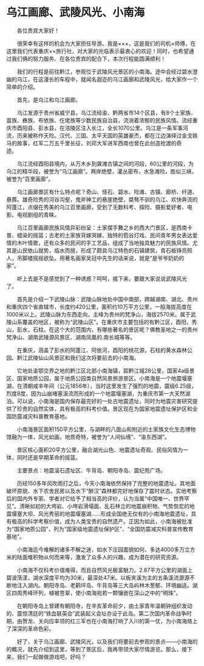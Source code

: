 # 乌江画廊、武陵风光、小南海  
&emsp;&emsp;各位贵宾大家好！&emsp;&emsp;  

&emsp;&emsp;很荣幸有这样的机会为大家担任导游。我是×××，这是我们的司机×师傅，在这里我们代表重庆××旅行社，对大家的光临表示最衷心的欢迎！同时，也希望通过我们俩的努力服务、在各位贵宾的配合下，本次行程能圆满顺利！&emsp;&emsp;  

&emsp;&emsp;我们的行程是前往黔江，参观位于武陵风光景区的小南海。途中会经过碧水澄幽的乌江，在这漫长的车程中，就闻名遐迩的乌江画廊和武陵风光，给大家作一个简单的介绍。&emsp;&emsp;  

&emsp;&emsp;首先，是乌江和乌江画廊。&emsp;&emsp;  

&emsp;&emsp;乌江发源于贵州省威宁县，乌江流经渝、黔两省市14个区县，有8个士家族、苗族、彝族、布依族、仡佬族等少数民族自治县，流淌着浓郁的民族风情。流经重庆市酉阳县、彭水县，在涪陵区注入长江，全长1070公里。乌江是一条军事河流，历来被称作天险。汉代、三国、太平天国的英雄豪杰，都在江边演绎过金戈铁马的故事，红军二万五千里长征，刘邓大军进军西南也曾在此创造抢渡的奇迹。&emsp;&emsp;  

&emsp;&emsp;乌江流经酉阳县境内，从万木乡到龚滩古镇之间的河段，60公里的河段，为乌江的精华段，被誉为“乌江画廊”。两岸绝壁，灌丛密布，水急滩险，胜似三峡，被誉为“百里画廊”。&emsp;&emsp;  

&emsp;&emsp;乌江画廊景区有什么特点呢？奇山、怪石、碧水、险滩、古镇、廊桥、纤道、悬葬。雄奇险秀的河谷沟壑，鬼斧神工的悬崖绝壁，桀骜不驯的乌江、欢快奔流的阿蓬江，点缀在秀美的乌江百里画廊，受到了无数科考、探险、摄影爱好者、电影、电视剧组的青睐。&emsp;&emsp;  

&emsp;&emsp;乌江百里画廊民族风情异彩纷呈：土家摆手舞之乡的西大门景区，是西南卡普、蜡染的摇篮；古老的土家族背嫁哭嫁、独特的苞谷灯戏、民间青年男女表达爱情的木叶情歌，还有众多的民间的手工艺品，组成了当地独具魅力的民族风情。尤其是山民依山就势，临水而居，形成了颇具乌江特色的石镇建筑，青石板铮亮照人，吊脚楼摇摇欲坠。用著名画家吴冠中先生的话来说，就是“是爷爷奶奶的家”。&emsp;&emsp;  

&emsp;&emsp;听上去是不是感觉到了一种诱惑？呵呵，接下来，要跟大家说说武陵风光了。&emsp;&emsp;  

&emsp;&emsp;首先是介绍一下武陵山脉：武陵山脉地处中国中南部，跨越湖南、湖北、贵州和重庆四个省直辖市，长度约420公里，面积约10万平方公里，一般海拔高度在1000米以上。武陵山脉为东西走向，主峰为贵州的梵净山，海拔2570米。属于武陵山系覆盖的地区，被称为“武陵山区”。在重庆市主要包括的有黔江区，酉阳，秀山，彭水，石柱。在这个大的范围内，有哪些著名的景区呢？佛教圣地之一的贵州梵净山、湖南武陵源风景区、湖南凤凰的.南长城等等。&emsp;&emsp;  

&emsp;&emsp;在重庆，涵盖了彭水的阿蓬江、阿依河，酉阳的桃花源，石柱的黄水森林公园、黔江武陵仙山风景区和我们这次将要前去的小南海。&emsp;&emsp;  

&emsp;&emsp;它地处渝鄂交界之地的黔江区北部小南海镇，距黔江城28公里，国家4a级景区、国家地质公园，属于地质公园类自然风景旅游景区。小南海是一个地震堰塞湖，在清朝咸丰年间（公元1856年），当时这里发生了强烈的地震，震级6.25级，烈度8度，因为山崩堵塞溪流而形成的一个地震堰塞湖，为重庆市第一大天然湖泊。可以说，小南海是国内保存最完好的一处古地震遗址，同时为地震灾害研究提供了珍贵的自然实体，具有极高的科考价值。景区现在为国家地震遗址保护区和全国防震减灾科普教育基地。&emsp;&emsp;  

&emsp;&emsp;小南海景区面积150平方公里，与湖畔的八面山和附近的土家族文化生态博物馆融为一体，风光如画，地质奇特，被誉为“人间仙境”、“渝东西湖”。&emsp;&emsp;  

&emsp;&emsp;景区核心面积20平方公里，融合湖光山色、地震遗址奇观、民俗风情为一体，同时还是早期革命的摇篮。&emsp;&emsp;  

&emsp;&emsp;主要景点：地震滚石遗址区、牛背岛、朝阳寺岛、震纪苑广场。&emsp;&emsp;  

&emsp;&emsp;历经150多年风吹雨打之后，今天小南海依然保持了完整的地震遗址。其地面破坏原貌、水下农舍民房以及水下“醉汉”森林都完好地保存了震时状态。实地考察后的国内外专家、学者对它给予了相当高的评价，认为当属“中国唯一、世界罕见”。清晰如初的大垮岩、小垮岩滑塌面、乱石林立的地震崩积物、气势恢宏的地震堰塞大坝、风光秀丽的地震堰塞湖……形成全国绝无仅有的小南海地震遗址，具有极高的科学考察价值，成为人类宝贵的自然遗产。正因为如此，小南海被批准为“国家地质公园”，列为“国家级地震遗址保护区”、“全国防震减灾科普宣传教育基地”。&emsp;&emsp;  

&emsp;&emsp;小南海迄今难解的诸多不解之迷，如水下庄园面貌如何、多达4000多万立方米的陆面堆积物从何而来等，激发了众多人的兴趣，成为潜在的研究资源。&emsp;&emsp;  

&emsp;&emsp;小南海不仅科考价值难得，而且自然风光极富魅力。2.87平方公里的湖面上碧波荡漾，湖水深度平均为30米，最深处47米。以板夹溪为主的五条溪流源源不断地注入湖内。朝阳寺岛、老鹳坪岛、牛背岛等三大岛屿林木葱郁、环境幽适。湖区四周秀峰环列，植被苍翠，使小南海宛若一颗镶嵌在深山之中的“明珠”。&emsp;&emsp;  

&emsp;&emsp;在朝阳寺岛上曾建有朝阳寺，在辛亥革命前夕，由土家青年温朝钟组织发动的、震惊清廷的“铁血联英会”武装起义会址亦设于此岛。第二次国内革命战争时期，由贺龙、关向应率领的红三军也在小南海打响了入川的第一仗，为小南海烙上了深深的革命色彩。&emsp;&emsp;  

&emsp;&emsp;好了，关于乌江画廊、武陵风光，以及我们将要前去参观的景点――小南海的的概况，就先介绍到这里，等到了景区后，我再带领大家尽情游览。那么，接下来，我们一起做做游戏吧，好吗？&emsp;&emsp;  
